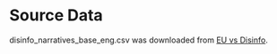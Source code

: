 # Source Data

disinfo_narratives_base_eng.csv was downloaded from [EU vs Disinfo](https://euvsdisinfo.eu/disinformation-cases/).